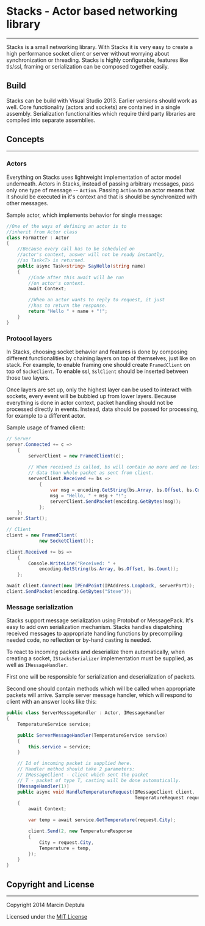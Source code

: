 Stacks - Actor based networking library
===================================
--------------------------------------

Stacks is a small networking library. With Stacks it is very easy to create a high performance socket client or server without worrying about synchronization or threading. Stacks is highly configurable, features like tls/ssl, framing or serialization can be composed together easily.

Build
-----

Stacks can be build with Visual Studio 2013. Earlier versions should work as well.
Core functionality (actors and sockets) are contained in a single assembly. Serialization functionalities which require third party libraries are compiled into separate assemblies.

Concepts
--------
--------------------------

### Actors ###

Everything on Stacks uses lightweight implementation of actor model underneath. Actors in Stacks, instead of passing arbitrary messages, pass only one type of message -- `Action`. Passing `Action` to an actor means that it should be executed in it's context and that is should be synchronized with other messages.

Sample actor, which implements behavior for single message:

```cs
//One of the ways of defining an actor is to 
//inherit from Actor class
class Formatter : Actor
{
    //Because every call has to be scheduled on
    //actor's context, answer will not be ready instantly,
    //so Task<T> is returned.
    public async Task<string> SayHello(string name)
    {
        //Code after this await will be run
        //on actor's context.
        await Context;

        //When an actor wants to reply to request, it just
        //has to return the response.
        return "Hello " + name + "!";
    }
}
```

### Protocol layers ###

In Stacks, choosing socket behavior and features is done by composing different functionalities by chaining layers on top of themselves, just like on stack. For example, to enable framing one should create `FramedClient` on top of `SockeClient`. To enable ssl, `SslClient` should be inserted between those two layers.

Once layers are set up, only the highest layer can be used to interact with sockets, every event will be bubbled up from lower layers. Because everything is done in actor context, packet handling should not be processed directly in events. Instead, data should be passed for processing, for example to a different actor.

Sample usage of framed client:

```cs
// Server
server.Connected += c =>
    {
        serverClient = new FramedClient(c);
        
        // When received is called, bs will contain no more and no less
        // data than whole packet as sent from client.
        serverClient.Received += bs =>
            {
                var msg = encoding.GetString(bs.Array, bs.Offset, bs.Count);
                msg = "Hello, " + msg + "!";
                serverClient.SendPacket(encoding.GetBytes(msg));
            };
    };
server.Start();

// Client
client = new FramedClient(
            new SocketClient());

client.Received += bs =>
    {
        Console.WriteLine("Received: " + 
            encoding.GetString(bs.Array, bs.Offset, bs.Count));
    };

await client.Connect(new IPEndPoint(IPAddress.Loopback, serverPort));
client.SendPacket(encoding.GetBytes("Steve"));
```

### Message serialization ###

Stacks support message serialization using Protobuf or MessagePack. It's easy to add own serialization mechanism. Stacks handles dispatching received messages to appropriate handling functions by precompiling needed code, no reflection or by-hand casting is needed.

To react to incoming packets and deserialize them automatically, when creating a socket, `IStacksSerializer` implementation must be supplied, as well as `IMessageHandler`.

First one will be responsible for serialization and deserialization of packets.

Second one should contain methods which will be called when appropriate packets will arrive. Sample server message handler, which will respond to client with an answer looks like this:

```cs
public class ServerMessageHandler : Actor, IMessageHandler
{
    TemperatureService service;

    public ServerMessageHandler(TemperatureService service)
    {
        this.service = service;
    }

    // Id of incoming packet is supplied here.
    // Handler method should take 2 parameters:
    // IMessageClient - client which sent the packet
    // T - packet of type T, casting will be done automatically.
    [MessageHandler(1)]
    public async void HandleTemperatureRequest(IMessageClient client, 
                                               TemperatureRequest request)
    {
        await Context;

        var temp = await service.GetTemperature(request.City);

        client.Send(2, new TemperatureResponse
        {
            City = request.City,
            Temperature = temp,
        });
    }
}
```

Copyright and License
---------------------
----------
Copyright 2014 Marcin Deptuła

Licensed under the [MIT License](/LICENSE)
